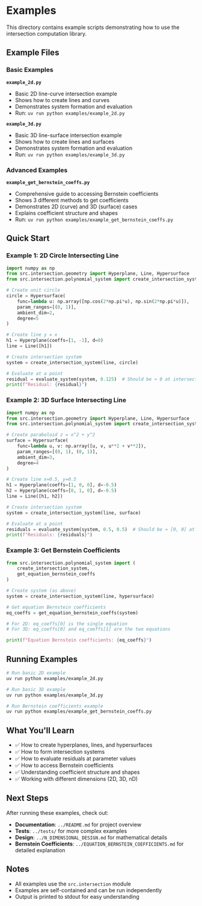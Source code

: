 # Examples

This directory contains example scripts demonstrating how to use the intersection computation library.

## Example Files

### Basic Examples

**`example_2d.py`**
- Basic 2D line-curve intersection example
- Shows how to create lines and curves
- Demonstrates system formation and evaluation
- Run: `uv run python examples/example_2d.py`

**`example_3d.py`**
- Basic 3D line-surface intersection example
- Shows how to create lines and surfaces
- Demonstrates system formation and evaluation
- Run: `uv run python examples/example_3d.py`

### Advanced Examples

**`example_get_bernstein_coeffs.py`**
- Comprehensive guide to accessing Bernstein coefficients
- Shows 3 different methods to get coefficients
- Demonstrates 2D (curve) and 3D (surface) cases
- Explains coefficient structure and shapes
- Run: `uv run python examples/example_get_bernstein_coeffs.py`

## Quick Start

### Example 1: 2D Circle Intersecting Line

```python
import numpy as np
from src.intersection.geometry import Hyperplane, Line, Hypersurface
from src.intersection.polynomial_system import create_intersection_system, evaluate_system

# Create unit circle
circle = Hypersurface(
    func=lambda u: np.array([np.cos(2*np.pi*u), np.sin(2*np.pi*u)]),
    param_ranges=[(0, 1)],
    ambient_dim=2,
    degree=5
)

# Create line y = x
h1 = Hyperplane(coeffs=[1, -1], d=0)
line = Line([h1])

# Create intersection system
system = create_intersection_system(line, circle)

# Evaluate at a point
residual = evaluate_system(system, 0.125)  # Should be ≈ 0 at intersection
print(f"Residual: {residual}")
```

### Example 2: 3D Surface Intersecting Line

```python
import numpy as np
from src.intersection.geometry import Hyperplane, Line, Hypersurface
from src.intersection.polynomial_system import create_intersection_system, evaluate_system

# Create paraboloid z = x^2 + y^2
surface = Hypersurface(
    func=lambda u, v: np.array([u, v, u**2 + v**2]),
    param_ranges=[(0, 1), (0, 1)],
    ambient_dim=3,
    degree=4
)

# Create line x=0.5, y=0.5
h1 = Hyperplane(coeffs=[1, 0, 0], d=-0.5)
h2 = Hyperplane(coeffs=[0, 1, 0], d=-0.5)
line = Line([h1, h2])

# Create intersection system
system = create_intersection_system(line, surface)

# Evaluate at a point
residuals = evaluate_system(system, 0.5, 0.5)  # Should be ≈ [0, 0] at intersection
print(f"Residuals: {residuals}")
```

### Example 3: Get Bernstein Coefficients

```python
from src.intersection.polynomial_system import (
    create_intersection_system,
    get_equation_bernstein_coeffs
)

# Create system (as above)
system = create_intersection_system(line, hypersurface)

# Get equation Bernstein coefficients
eq_coeffs = get_equation_bernstein_coeffs(system)

# For 2D: eq_coeffs[0] is the single equation
# For 3D: eq_coeffs[0] and eq_coeffs[1] are the two equations

print(f"Equation Bernstein coefficients: {eq_coeffs}")
```

## Running Examples

```bash
# Run basic 2D example
uv run python examples/example_2d.py

# Run basic 3D example
uv run python examples/example_3d.py

# Run Bernstein coefficients example
uv run python examples/example_get_bernstein_coeffs.py
```

## What You'll Learn

- ✅ How to create hyperplanes, lines, and hypersurfaces
- ✅ How to form intersection systems
- ✅ How to evaluate residuals at parameter values
- ✅ How to access Bernstein coefficients
- ✅ Understanding coefficient structure and shapes
- ✅ Working with different dimensions (2D, 3D, nD)

## Next Steps

After running these examples, check out:
- **Documentation**: `../README.md` for project overview
- **Tests**: `../tests/` for more complex examples
- **Design**: `../N_DIMENSIONAL_DESIGN.md` for mathematical details
- **Bernstein Coefficients**: `../EQUATION_BERNSTEIN_COEFFICIENTS.md` for detailed explanation

## Notes

- All examples use the `src.intersection` module
- Examples are self-contained and can be run independently
- Output is printed to stdout for easy understanding

